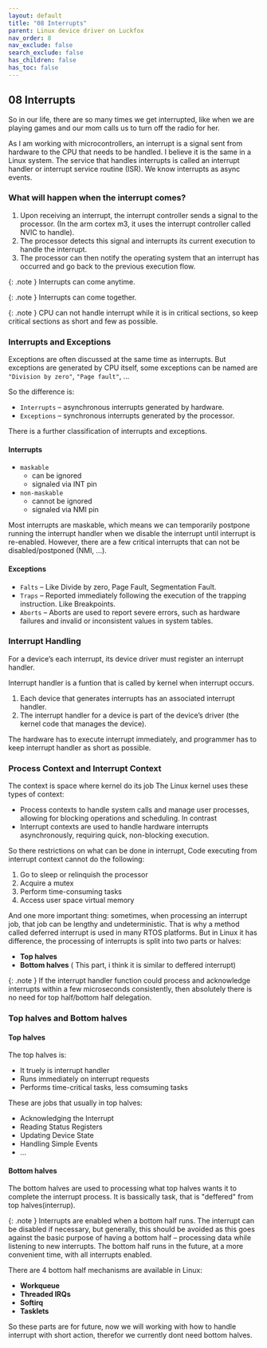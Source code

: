 ```yaml
---
layout: default
title: "08 Interrupts"
parent: Linux device driver on Luckfox
nav_order: 8
nav_exclude: false
search_exclude: false
has_children: false
has_toc: false
---
```

## 08 Interrupts
So in our life, there are so many times we get interrupted, like when we are playing games and our mom calls us to turn off the radio for her.

As I am working with microcontrollers, an interrupt is a signal sent from hardware to the CPU that needs to be handled. I believe it is the same in a Linux system. The service that handles interrupts is called an interrupt handler or interrupt service routine (ISR). We know interrupts as async events.

### What will happen when the interrupt comes?
1. Upon receiving an interrupt, the interrupt controller sends a signal to the processor. (In the arm cortex m3, it uses the interrupt controller called NVIC to handle).
2. The processor detects this signal and interrupts its current execution to handle the interrupt.
3. The processor can then notify the operating system that an interrupt has occurred and go back to the previous execution flow.

{: .note }
Interrupts can come anytime.

{: .note }
Interrupts can come together.

{: .note }
CPU can not handle interrupt while it is in critical sections, so keep critical sections as short and few as possible.

### Interrupts and Exceptions
Exceptions are often discussed at the same time as interrupts. But exceptions are generated by CPU itself, some exceptions can be named are  ``"Division by zero"``, ``"Page fault"``, ...

So the difference is:
+ ``Interrupts`` – asynchronous interrupts generated by hardware.
+ ``Exceptions`` – synchronous interrupts generated by the processor.

There is a further classification of interrupts and exceptions.
#### **Interrupts**
+ ``maskable``
    + can be ignored
    + signaled via INT pin
+ ``non-maskable``
    + cannot be ignored
    + signaled via NMI pin

Most interrupts are maskable, which means we can temporarily postpone running the interrupt handler when we disable the interrupt until interrupt is re-enabled. However, there are a few critical interrupts that can not be disabled/postponed (NMI, ...).

#### **Exceptions**

+ ``Falts`` – Like Divide by zero, Page Fault, Segmentation Fault.
+ ``Traps`` – Reported immediately following the execution of the trapping instruction. Like Breakpoints.
+ ``Aborts`` – Aborts are used to report severe errors, such as hardware failures and invalid or inconsistent values in system tables.


### Interrupt Handling
For a device’s each interrupt, its device driver must register an interrupt handler.

Interrupt handler is a funtion that is called by kernel when interrupt occurs.

1. Each device that generates interrupts has an associated interrupt handler.
2. The interrupt handler for a device is part of the device’s driver (the kernel code that manages the device).

The hardware has to execute interrupt immediately, and programmer has to keep interrupt handler as short as possible.

### Process Context and Interrupt Context
The context is space where kernel do its job
The Linux kernel uses these types of context:
+ Process contexts to handle system calls and manage user processes, allowing for blocking operations and scheduling. 
In contrast
+ Interrupt contexts are used to handle hardware interrupts asynchronously, requiring quick, non-blocking execution. 

So there restrictions on what can be done in interrupt, Code executing from interrupt context cannot do the following:
1. Go to sleep or relinquish the processor
2. Acquire a mutex
3. Perform time-consuming tasks
4. Access user space virtual memory

And one more important thing: sometimes, when processing an interrupt job, that job can be lengthy and undeterministic. That is why a method called deferred interrupt is used in many RTOS platforms. But in Linux it has difference, the processing of interrupts is split into two parts or halves:

+ **Top halves**
+ **Bottom halves** ( This part, i think it is similar to deffered interrupt)

{: .note }
If the interrupt handler function could process and acknowledge interrupts within a few microseconds consistently, then absolutely there is no need for top half/bottom half delegation.

### Top halves and Bottom halves

#### **Top halves**
The top halves is:
+ It truely is interrupt handler
+ Runs immediately on interrupt requests
+ Performs time-critical tasks, less comsuming tasks

These are jobs that usually in top halves:
+ Acknowledging the Interrupt
+ Reading Status Registers
+ Updating Device State
+ Handling Simple Events
+ ...

#### **Bottom halves**

The bottom halves are used to processing what top halves wants it to complete the interrupt process. It is bassically task, that is "deffered" from top halves(interrup). 

{: .note }
Interrupts are enabled when a bottom half runs. The interrupt can be disabled if necessary, but generally, this should be avoided as this goes against the basic purpose of having a bottom half – processing data while listening to new interrupts. The bottom half runs in the future, at a more convenient time, with all interrupts enabled.

There are 4 bottom half mechanisms are available in Linux:

+ **Workqueue**
+ **Threaded IRQs**
+ **Softirq**
+ **Tasklets**

So these parts are for future, now we will working with how to handle interrupt with short action, therefor we currently dont need bottom halves.